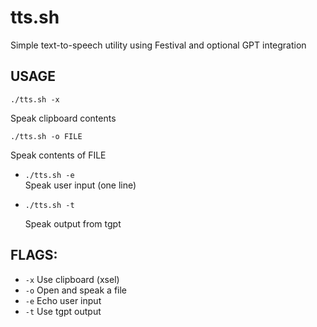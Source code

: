 # tts.sh
Simple text-to-speech utility using Festival and optional GPT integration

## USAGE
`./tts.sh -x`  

Speak clipboard contents

`./tts.sh -o FILE`  

Speak contents of FILE

- `./tts.sh -e`  
  Speak user input (one line)

- `./tts.sh -t`  

  Speak output from tgpt

## FLAGS:
* `-x`
Use clipboard (xsel)
* `-o`
Open and speak a file
* `-e`
Echo user input
* `-t`
Use tgpt output

